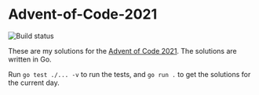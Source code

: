 # Advent-of-Code-2021
![Build status](https://github.com/sinkovec/Advent-of-Code-2021/actions/workflows/go.yml/badge.svg)

These are my solutions for the [Advent of Code 2021](https://adventofcode.com/2021).
The solutions are written in Go.

Run `go test ./... -v` to run the tests, and `go run .` to get the solutions for the current day.